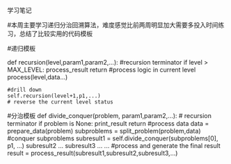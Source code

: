 学习笔记

#本周主要学习递归分治回溯算法，难度感觉比前两周明显加大需要多投入时间练习，总结了比较实用的代码模板

#递归模板

def recursion(level,param1,param2,...):
	#recursion terminator
	if level > MAX_LEVEL:
		process_result
		return
	#process logic in current level
	process(level,data...)
	
	#drill down
	self.recursion(level+1,p1,...)
	# reverse the current level status
	
#分治模板
def divide_conquer(problem, param1,param2,...):
	# recursion terminator
	if problem is None:
		print_result
		return
	#process data
	data = prepare_data(problem)
	subproblems = split_problem(problem,data)
	#conquer subproblems
	subresult1 = self.divide_conquer(subproblems[0], p1, ...)
	subresult2 ...
	subresult3 ...
	...
	#process and generate the final result
	result = process_result(subresult1,subresult2,subresult3,...)
	